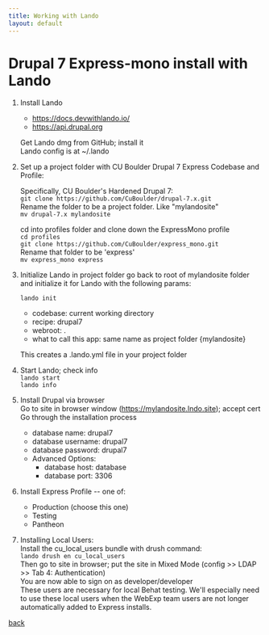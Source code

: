 ```yaml
---
title: Working with Lando
layout: default
---
```


# Drupal 7 Express-mono install with Lando

1. Install Lando
   * https://docs.devwithlando.io/
   * https://api.drupal.org

   Get Lando dmg from GitHub; install it <br />
   Lando config is at ~/.lando

1. Set up a project folder with CU Boulder Drupal 7 Express Codebase and Profile:

   Specifically, CU Boulder's Hardened Drupal 7:<br />
   ```git clone https://github.com/CuBoulder/drupal-7.x.git```<br />
   Rename the folder to be a project folder. Like "mylandosite" <br />
   ```mv drupal-7.x mylandosite```

   cd into profiles folder and clone down the ExpressMono profile <br />
   ```cd profiles``` <br />
   ```git clone https://github.com/CuBoulder/express_mono.git``` <br />
   Rename that folder to be 'express' <br />
   ```mv express_mono express```

1. Initialize Lando in project folder
   go back to root of mylandosite folder and initialize it for Lando with the following params:

   ```lando init```
   * codebase: current working directory
   * recipe: drupal7
   * webroot: .
   * what to call this app: same name as project folder {mylandosite}

   This creates a .lando.yml file in your project folder

1. Start Lando; check info <br />
   ```lando start```  <br />
   ```lando info```

1. Install Drupal via browser <br />
   Go to site in browser window (https://mylandosite.lndo.site); accept cert <br />
   Go through the installation process
   * database name: drupal7
   * database username: drupal7
   * database password: drupal7
   * Advanced Options:
     * database host: database
     * database port: 3306

1. Install Express Profile -- one of:
   * Production (choose this one)
   * Testing
   * Pantheon

1. Installing Local Users: <br />
   Install the cu_local_users bundle with drush command: <br />
   ```lando drush en cu_local_users``` <br />
   Then go to site in browser; put the site in Mixed Mode (config >> LDAP >> Tab 4: Authentication) <br />
   You are now able to sign on as developer/developer <br />
   These users are necessary for local Behat testing. We'll especially need to use these local users when the WebExp team users are not longer automatically added to Express installs.


[back](./)
